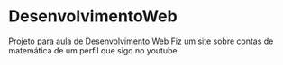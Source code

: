 # DesenvolvimentoWeb
Projeto para aula de Desenvolvimento Web
Fiz um site sobre contas de matemática de um perfil que sigo no youtube
